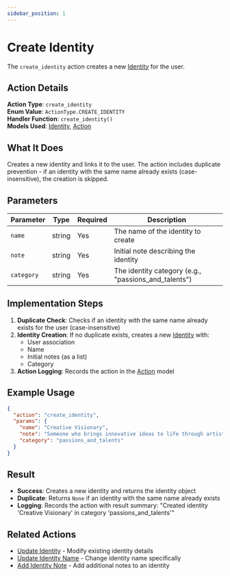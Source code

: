 ```yaml
---
sidebar_position: 1
---
```


# Create Identity

The `create_identity` action creates a new [Identity](../database/models/identity) for the user.

## Action Details

**Action Type**: `create_identity`  
**Enum Value**: `ActionType.CREATE_IDENTITY`  
**Handler Function**: `create_identity()`  
**Models Used**: [Identity](../database/models/identity), [Action](../database/models/action)

## What It Does

Creates a new identity and links it to the user. The action includes duplicate prevention - if an identity with the same name already exists (case-insensitive), the creation is skipped.

## Parameters

| Parameter  | Type   | Required | Description                                          |
| ---------- | ------ | -------- | ---------------------------------------------------- |
| `name`     | string | Yes      | The name of the identity to create                   |
| `note`     | string | Yes      | Initial note describing the identity                 |
| `category` | string | Yes      | The identity category (e.g., "passions_and_talents") |

## Implementation Steps

1. **Duplicate Check**: Checks if an identity with the same name already exists for the user (case-insensitive)
2. **Identity Creation**: If no duplicate exists, creates a new [Identity](../database/models/identity) with:
   - User association
   - Name
   - Initial notes (as a list)
   - Category
3. **Action Logging**: Records the action in the [Action](../database/models/action) model

## Example Usage

```json
{
  "action": "create_identity",
  "params": {
    "name": "Creative Visionary",
    "note": "Someone who brings innovative ideas to life through artistic expression",
    "category": "passions_and_talents"
  }
}
```

## Result

- **Success**: Creates a new identity and returns the identity object
- **Duplicate**: Returns `None` if an identity with the same name already exists
- **Logging**: Records the action with result summary: "Created identity 'Creative Visionary' in category 'passions_and_talents'"

## Related Actions

- [Update Identity](update-identity) - Modify existing identity details
- [Update Identity Name](update-identity-name) - Change identity name specifically
- [Add Identity Note](add-identity-note) - Add additional notes to an identity
